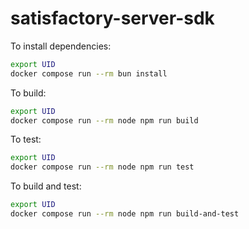 # satisfactory-server-sdk

To install dependencies:

```bash
export UID
docker compose run --rm bun install
```

To build:

```bash
export UID
docker compose run --rm node npm run build
```

To test:

```bash
export UID
docker compose run --rm node npm run test
```

To build and test:

```bash
export UID
docker compose run --rm node npm run build-and-test
```
